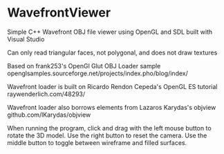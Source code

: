 # WavefrontViewer
Simple C++ Wavefront OBJ file viewer using OpenGL and SDL built with Visual Studio

Can only read triangular faces, not polygonal, and does not draw textures

Based on frank253's OpenGl Glut OBJ Loader sample
openglsamples.sourceforge.net/projects/index.pho/blog/index/

Wavefront loader is built on Ricardo Rendon Cepeda's OpenGL ES tutorial
raywenderlich.com/48293/

Wavefront loader also borrows elements from Lazaros Karydas's objview
github.com/lKarydas/objview

When running the program, click and drag with the left mouse button to rotate the 3D model.
Use the right button to reset the camera.
Use the middle button to toggle between wireframe and filled surfaces.
